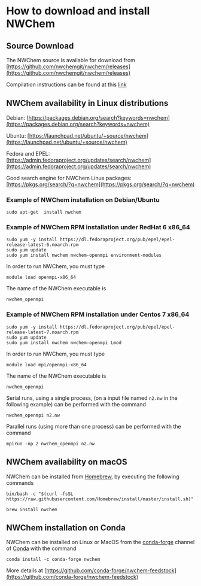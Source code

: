 # How to download and install NWChem

## Source Download

The NWChem source is available for download from
[https://github.com/nwchemgit/nwchem/releases](https://github.com/nwchemgit/nwchem/releases)

Compilation instructions can be found at this [link](Compiling-NWChem)

## NWChem availability in Linux distributions

Debian: [https://packages.debian.org/search?keywords=nwchem](https://packages.debian.org/search?keywords=nwchem)

Ubuntu: [https://launchpad.net/ubuntu/+source/nwchem](https://launchpad.net/ubuntu/+source/nwchem)

Fedora and EPEL: [https://admin.fedoraproject.org/updates/search/nwchem](https://admin.fedoraproject.org/updates/search/nwchem)

Good search engine for NWChem Linux packages: [https://pkgs.org/search/?q=nwchem](https://pkgs.org/search/?q=nwchem)

### Example of NWChem installation on Debian/Ubuntu

```
sudo apt-get  install nwchem
```

### Example of NWChem RPM installation under RedHat 6 x86_64

```
sudo yum -y install https://dl.fedoraproject.org/pub/epel/epel-release-latest-6.noarch.rpm
sudo yum update
sudo yum install nwchem nwchem-openmpi environment-modules
```
In order to run NWChem, you must type
```
module load openmpi-x86_64
```
The name of the NWChem executable is
```
nwchem_openmpi
```

### Example of NWChem RPM installation under Centos 7 x86_64

```
sudo yum -y install https://dl.fedoraproject.org/pub/epel/epel-release-latest-7.noarch.rpm
sudo yum update
sudo yum install nwchem nwchem-openmpi Lmod
```
In order to run NWChem, you must type
```
module load mpi/openmpi-x86_64
```
The name of the NWChem executable is
```
nwchem_openmpi
```
Serial runs, using a single process, (on a input file named `n2.nw` in the following example) can be performed with the command
```
nwchem_openmpi n2.nw
```
Parallel runs (using more than one process) can be performed with the command
```
mpirun -np 2 nwchem_openmpi n2.nw
```

## NWChem availability on macOS

NWChem can be installed from [Homebrew](https://brew.sh/), by executing the following commands  
```
bin/bash -c "$(curl -fsSL https://raw.githubusercontent.com/Homebrew/install/master/install.sh)"

brew install nwchem
```

## NWChem installation on Conda

NWChem can be installed  on Linux or MacOS from the [conda-forge](https://conda-forge.org/) channel of [Conda](https://docs.conda.io) with the command
```
conda install -c conda-forge nwchem
```
More details at [https://github.com/conda-forge/nwchem-feedstock](https://github.com/conda-forge/nwchem-feedstock)

